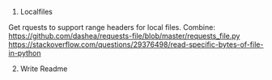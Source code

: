 1. Localfiles

Get rquests to support range headers for local files. Combine:
https://github.com/dashea/requests-file/blob/master/requests_file.py
https://stackoverflow.com/questions/29376498/read-specific-bytes-of-file-in-python

2. Write Readme

